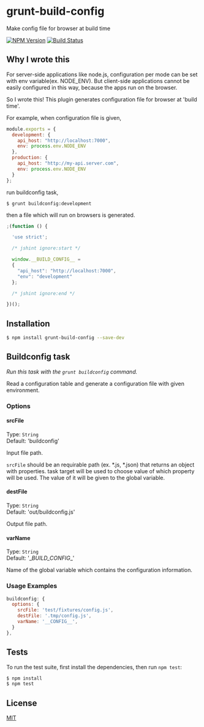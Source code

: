 # grunt-build-config

  Make config file for browser at build time

  [![NPM Version][npm-image]][npm-url]
  [![Build Status][travis-image]][travis-url]

## Why I wrote this

  For server-side applications like node.js, configuration per mode can be set with env variable(ex. NODE_ENV).
  But client-side applications cannot be easily configured in this way, because the apps run on the browser.
  
  So I wrote this! This plugin generates configuration file for browser at 'build time'.
  
  For example, when configuration file is given,

```js
module.exports = {
  development: {
    api_host: "http://localhost:7000",
    env: process.env.NODE_ENV
  },
  production: {
    api_host: "http://my-api.server.com",
    env: process.env.NODE_ENV
  }
};
```
  
  run buildconfig task,
  
```shell
$ grunt buildconfig:development
```
  
  then a file which will run on browsers is generated.
    
```js
;(function () {

  'use strict';

  /* jshint ignore:start */

  window.__BUILD_CONFIG__ =
  {
    "api_host": "http://localhost:7000",
    "env": "development"
  };

  /* jshint ignore:end */

})();
```

  
## Installation

```bash
$ npm install grunt-build-config --save-dev
```

## Buildconfig task
_Run this task with the `grunt buildconfig` command._

Read a configuration table and generate a configuration file with given environment.

### Options

#### srcFile

  Type: `String`  
  Default: 'buildconfig'

  Input file path.

  `srcFile` should be an requirable path (ex. *.js, *.json) that returns an object with properties.
  task target will be used to choose value of which property will be used.
  The value of it will be given to the global variable.

#### destFile

  Type: `String`  
  Default: 'out/buildconfig.js'

  Output file path.

#### varName

  Type: `String`  
  Default: '\__BUILD_CONFIG__'
  
  Name of the global variable which contains the configuration information.

### Usage Examples

```js
buildconfig: {
  options: {
    srcFile: 'test/fixtures/config.js',
    destFile: '.tmp/config.js',
    varName: '__CONFIG__',
  }
},
```

## Tests

  To run the test suite, first install the dependencies, then run `npm test`:

```bash
$ npm install
$ npm test
```

## License

  [MIT](LICENSE)
  
[npm-image]: https://img.shields.io/npm/v/grunt-build-config.svg
[npm-url]: https://npmjs.org/package/grunt-build-config
[travis-image]: https://travis-ci.org/gifff/grunt-build-config.svg?branch=master
[travis-url]: https://travis-ci.org/gifff/grunt-build-config
